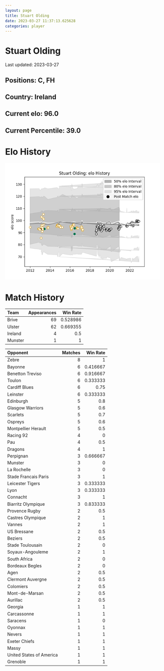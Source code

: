 ```yaml
---  
layout: page  
title: Stuart Olding  
date: 2023-03-27 11:37:13.625628  
categories: player  
---
```

# Stuart Olding


Last updated: 2023-03-27
## Positions: C, FH

## Country: Ireland

## Current elo: 96.0

## Current Percentile: 39.0

# Elo History


![elo history](history_StuartOlding.png)
# Match History


| Team    |   Appearances |   Win Rate |
|:--------|--------------:|-----------:|
| Brive   |            69 |   0.528986 |
| Ulster  |            62 |   0.669355 |
| Ireland |             4 |   0.5      |
| Munster |             1 |   1        |

| Opponent                 |   Matches |   Win Rate |
|:-------------------------|----------:|-----------:|
| Zebre                    |         8 |   1        |
| Bayonne                  |         6 |   0.416667 |
| Benetton Treviso         |         6 |   0.916667 |
| Toulon                   |         6 |   0.333333 |
| Cardiff Blues            |         6 |   0.75     |
| Leinster                 |         6 |   0.333333 |
| Edinburgh                |         5 |   0.8      |
| Glasgow Warriors         |         5 |   0.6      |
| Scarlets                 |         5 |   0.7      |
| Ospreys                  |         5 |   0.6      |
| Montpellier Herault      |         5 |   0.5      |
| Racing 92                |         4 |   0        |
| Pau                      |         4 |   0.5      |
| Dragons                  |         4 |   1        |
| Perpignan                |         3 |   0.666667 |
| Munster                  |         3 |   0        |
| La Rochelle              |         3 |   0        |
| Stade Francais Paris     |         3 |   1        |
| Leicester Tigers         |         3 |   0.333333 |
| Lyon                     |         3 |   0.333333 |
| Connacht                 |         3 |   1        |
| Biarritz Olympique       |         3 |   0.833333 |
| Provence Rugby           |         2 |   0.5      |
| Castres Olympique        |         2 |   1        |
| Vannes                   |         2 |   1        |
| US Bressane              |         2 |   0.5      |
| Beziers                  |         2 |   0.5      |
| Stade Toulousain         |         2 |   0        |
| Soyaux-Angouleme         |         2 |   1        |
| South Africa             |         2 |   0        |
| Bordeaux Begles          |         2 |   0        |
| Agen                     |         2 |   0.5      |
| Clermont Auvergne        |         2 |   0.5      |
| Colomiers                |         2 |   0.5      |
| Mont-de-Marsan           |         2 |   0.5      |
| Aurillac                 |         2 |   0.5      |
| Georgia                  |         1 |   1        |
| Carcassonne              |         1 |   1        |
| Saracens                 |         1 |   0        |
| Oyonnax                  |         1 |   1        |
| Nevers                   |         1 |   1        |
| Exeter Chiefs            |         1 |   1        |
| Massy                    |         1 |   1        |
| United States of America |         1 |   1        |
| Grenoble                 |         1 |   1        |